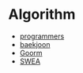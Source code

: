 # Algorithm

- [programmers](https://programmers.co.kr/learn/challenges)
- [baekjoon](https://www.acmicpc.net/)
- [Goorm](https://level.goorm.io/)
- [SWEA](https://swexpertacademy.com/main/main.do)


